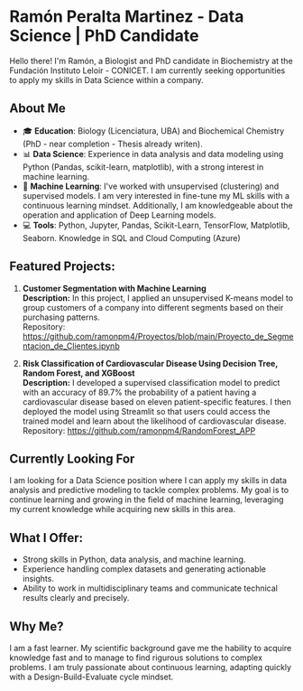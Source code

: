 # **Ramón Peralta Martinez - Data Science | PhD Candidate**

Hello there! I'm Ramón, a Biologist and PhD candidate in Biochemistry at the Fundación Instituto Leloir - CONICET. I am currently seeking opportunities to apply my skills in Data Science within a company.

## **About Me**

- 🎓 **Education**: Biology (Licenciatura, UBA) and Biochemical Chemistry (PhD - near completion - Thesis already writen).
- 📊 **Data Science**: Experience in data analysis and data modeling using Python (Pandas, scikit-learn, matplotlib), with a strong interest in machine learning.
- 🤖 **Machine Learning**: I've worked with unsupervised (clustering) and supervised models. I am very interested in fine-tune my ML skills with a continuous learning mindset. Additionally, I am knowledgeable about the operation and application of Deep Learning models.
- 💻 **Tools**: Python, Jupyter, Pandas, Scikit-Learn, TensorFlow, Matplotlib, Seaborn. Knowledge in SQL and Cloud Computing (Azure)


## **Featured Projects:**

1. **Customer Segmentation with Machine Learning**  
   **Description:** In this project, I applied an unsupervised K-means model to group customers of a company into different segments based on their purchasing patterns.  
   Repository: https://github.com/ramonpm4/Proyectos/blob/main/Proyecto_de_Segmentacion_de_Clientes.ipynb

2. **Risk Classification of Cardiovascular Disease Using Decision Tree, Random Forest, and XGBoost**  
   **Description:** I developed a supervised classification model to predict with an accuracy of 89.7% the probability of a patient having a cardiovascular disease based on eleven patient-specific features. I then deployed the model using Streamlit so that users could access the trained model and learn about the likelihood of cardiovascular disease.
   Repository: https://github.com/ramonpm4/RandomForest_APP

## **Currently Looking For**

I am looking for a Data Science position where I can apply my skills in data analysis and predictive modeling to tackle complex problems. My goal is to continue learning and growing in the field of machine learning, leveraging my current knowledge while acquiring new skills in this area.

## **What I Offer:**
- Strong skills in Python, data analysis, and machine learning.
- Experience handling complex datasets and generating actionable insights.
- Ability to work in multidisciplinary teams and communicate technical results clearly and precisely.

## **Why Me?**
I am a fast learner. My scientific background gave me the hability to acquire knowledge fast and to manage to find rigurous solutions to complex problems. I am truly passionate about continuous learning, adapting quickly with a Design-Build-Evaluate cycle mindset.




